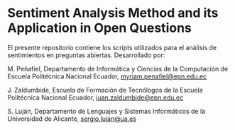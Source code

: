 # Sentiment Analysis Method and its Application in Open Questions
El presente repositorio contiene los scripts utilizados para el análisis de sentimientos en preguntas abiertas.
Desarrollado por:

M. Peñafiel, Departamento de Informática y Ciencias de la Computación de Escuela Politécnica Nacional Ecuador, myriam.penafiel@epn.edu.ec

J. Zaldumbide, Escuela de Formación de Tecnólogos de la Escuela Politécnica Nacional Ecuador, juan.zaldumbide@epn.edu.ec

S. Luján, Departamento de Lenguajes y Sistemas Informáticos de la Universidad de Alicante, sergio.lujan@ua.es
